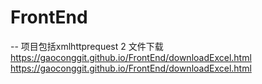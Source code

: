 # FrontEnd
-- 项目包括xmlhttprequest 2 文件下载
https://gaoconggit.github.io/FrontEnd/downloadExcel.html
https://gaoconggit.github.io/FrontEnd/downloadExcel.html
